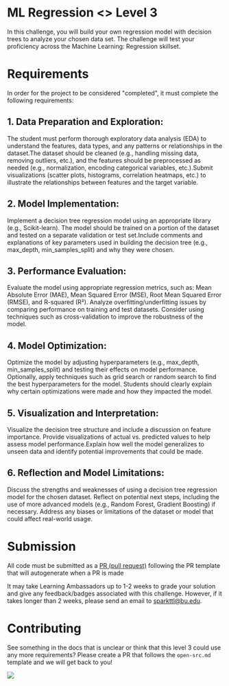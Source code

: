 # ML Regression <> Level 3

In this challenge, you will build your own regression model with decision trees to analyze your chosen data set. The challenge will test your proficiency across the Machine Learning: Regression skillset. 

# Requirements

In order for the project to be considered "completed", it must complete the following requirements:

## 1. Data Preparation and Exploration: 
The student must perform thorough exploratory data analysis (EDA) to understand the features, data types, and any patterns or relationships in the dataset.The dataset should be cleaned (e.g., handling missing data, removing outliers, etc.), and the features should be preprocessed as needed (e.g., normalization, encoding categorical variables, etc.).Submit visualizations (scatter plots, histograms, correlation heatmaps, etc.) to illustrate the relationships between features and the target variable.

## 2. Model Implementation: 
Implement a decision tree regression model using an appropriate library (e.g., Scikit-learn). The model should be trained on a portion of the dataset and tested on a separate validation or test set.Include comments and explanations of key parameters used in building the decision tree (e.g., max_depth, min_samples_split) and why they were chosen.

## 3. Performance Evaluation: 
Evaluate the model using appropriate regression metrics, such as: Mean Absolute Error (MAE), Mean Squared Error (MSE), Root Mean Squared Error (RMSE), and R-squared (R²). Analyze overfitting/underfitting issues by comparing performance on training and test datasets. Consider using techniques such as cross-validation to improve the robustness of the model.

## 4. Model Optimization: 
Optimize the model by adjusting hyperparameters (e.g., max_depth, min_samples_split) and testing their effects on model performance. Optionally, apply techniques such as grid search or random search to find the best hyperparameters for the model. Students should clearly explain why certain optimizations were made and how they impacted the model.

## 5. Visualization and Interpretation: 
Visualize the decision tree structure and include a discussion on feature importance. Provide visualizations of actual vs. predicted values to help assess model performance.Explain how well the model generalizes to unseen data and identify potential improvements that could be made.

## 6. Reflection and Model Limitations: 
Discuss the strengths and weaknesses of using a decision tree regression model for the chosen dataset. Reflect on potential next steps, including the use of more advanced models (e.g., Random Forest, Gradient Boosting) if necessary. Address any biases or limitations of the dataset or model that could affect real-world usage.

# Submission

All code must be submitted as a [PR (pull request)](https://docs.github.com/en/pull-requests/collaborating-with-pull-requests/proposing-changes-to-your-work-with-pull-requests/creating-a-pull-request#creating-the-pull-request) following the PR template that will autogenerate when a PR is made

It may take Learning Ambassadors up to 1-2 weeks to grade your solution and give any feedback/badges associated with this challenge. However, if it takes longer than 2 weeks, please send an email to sparkttl@bu.edu.

# Contributing

See something in the docs that is unclear or think that this level 3 could use any more requirements? Please create a PR that follows the `open-src.md` template and we will get back to you!

<a href="https://contrib.rocks">
  <img src="https://contrib.rocks/image?repo=BU-Spark-Learning-Ambassadors/paths-level3-template" />
</a>

<!-- PUT GOLD BADGE OF SKILL HERE -->
<!-- <div style="display: flex; align-items: center; justify-content: center;">
<img src="https://pngimg.com/d/gold_medal_PNG28.png" width='200'/>
</div> -->
